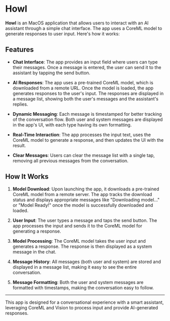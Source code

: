 # Howl

**Howl** is an MacOS application that allows users to interact with an AI assistant through a simple chat interface. The app uses a CoreML model to generate responses to user input. Here's how it works:

## Features

- **Chat Interface**: The app provides an input field where users can type their messages. Once a message is entered, the user can send it to the assistant by tapping the send button.
  
- **AI Responses**: The app uses a pre-trained CoreML model, which is downloaded from a remote URL. Once the model is loaded, the app generates responses to the user's input. The responses are displayed in a message list, showing both the user's messages and the assistant's replies.

- **Dynamic Messaging**: Each message is timestamped for better tracking of the conversation flow. Both user and system messages are displayed in the app's UI, with each type having its own formatting.

- **Real-Time Interaction**: The app processes the input text, uses the CoreML model to generate a response, and then updates the UI with the result.

- **Clear Messages**: Users can clear the message list with a single tap, removing all previous messages from the conversation.

## How It Works

1. **Model Download**: Upon launching the app, it downloads a pre-trained CoreML model from a remote server. The app tracks the download status and displays appropriate messages like "Downloading model..." or "Model Ready!" once the model is successfully downloaded and loaded.

2. **User Input**: The user types a message and taps the send button. The app processes the input and sends it to the CoreML model for generating a response.

3. **Model Processing**: The CoreML model takes the user input and generates a response. The response is then displayed as a system message in the chat.

4. **Message History**: All messages (both user and system) are stored and displayed in a message list, making it easy to see the entire conversation.

5. **Message Formatting**: Both the user and system messages are formatted with timestamps, making the conversation easy to follow.

---

This app is designed for a conversational experience with a smart assistant, leveraging CoreML and Vision to process input and provide AI-generated responses.

